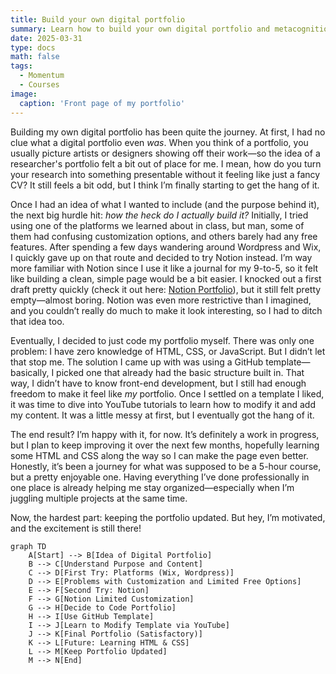 ```yaml
---
title: Build your own digital portfolio
summary: Learn how to build your own digital portfolio and metacognition techniques
date: 2025-03-31
type: docs
math: false
tags:
  - Momentum
  - Courses
image:
  caption: 'Front page of my portfolio'
---
```


Building my own digital portfolio has been quite the journey. At first, I had no clue what a digital portfolio even *was*. When you think of a portfolio, you usually picture artists or designers showing off their work—so the idea of a researcher's portfolio felt a bit out of place for me. I mean, how do you turn your research into something presentable without it feeling like just a fancy CV? It still feels a bit odd, but I think I’m finally starting to get the hang of it.

Once I had an idea of what I wanted to include (and the purpose behind it), the next big hurdle hit: *how the heck do I actually build it?* Initially, I tried using one of the platforms we learned about in class, but man, some of them had confusing customization options, and others barely had any free features. After spending a few days wandering around Wordpress and Wix, I quickly gave up on that route and decided to try Notion instead. I’m way more familiar with Notion since I use it like a journal for my 9-to-5, so it felt like building a clean, simple page would be a bit easier. I knocked out a first draft pretty quickly (check it out here: [Notion Portfolio](https://jose-serradell.notion.site/jose-m-serradell?pvs=4)), but it still felt pretty empty—almost boring. Notion was even more restrictive than I imagined, and you couldn’t really do much to make it look interesting, so I had to ditch that idea too.

Eventually, I decided to just code my portfolio myself. There was only one problem: I have zero knowledge of HTML, CSS, or JavaScript. But I didn’t let that stop me. The solution I came up with was using a GitHub template—basically, I picked one that already had the basic structure built in. That way, I didn’t have to know front-end development, but I still had enough freedom to make it feel like *my* portfolio. Once I settled on a template I liked, it was time to dive into YouTube tutorials to learn how to modify it and add my content. It was a little messy at first, but I eventually got the hang of it.

The end result? I’m happy with it, for now. It’s definitely a work in progress, but I plan to keep improving it over the next few months, hopefully learning some HTML and CSS along the way so I can make the page even better. Honestly, it’s been a journey for what was supposed to be a 5-hour course, but a pretty enjoyable one. Having everything I’ve done professionally in one place is already helping me stay organized—especially when I’m juggling multiple projects at the same time.

Now, the hardest part: keeping the portfolio updated. But hey, I’m motivated, and the excitement is still there!

```mermaid
graph TD
    A[Start] --> B[Idea of Digital Portfolio]
    B --> C[Understand Purpose and Content]
    C --> D[First Try: Platforms (Wix, Wordpress)]
    D --> E[Problems with Customization and Limited Free Options]
    E --> F[Second Try: Notion]
    F --> G[Notion Limited Customization]
    G --> H[Decide to Code Portfolio]
    H --> I[Use GitHub Template]
    I --> J[Learn to Modify Template via YouTube]
    J --> K[Final Portfolio (Satisfactory)]
    K --> L[Future: Learning HTML & CSS]
    L --> M[Keep Portfolio Updated]
    M --> N[End]
```
